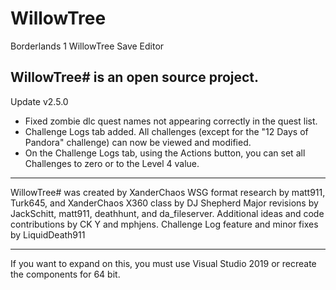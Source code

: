 # WillowTree
Borderlands 1 WillowTree Save Editor

WillowTree# is an open source project.
-------------------------
Update v2.5.0
- Fixed zombie dlc quest names not appearing correctly in the quest list.
- Challenge Logs tab added. All challenges (except for the "12 Days of Pandora" challenge) can now be viewed and modified.
- On the Challenge Logs tab, using the Actions button, you can set all Challenges to zero or to the Level 4 value.

-------------------------
WillowTree# was created by XanderChaos
WSG format research by matt911, Turk645, and XanderChaos
X360 class by DJ Shepherd 
Major revisions by JackSchitt, matt911, deathhunt, and da_fileserver.
Additional  ideas and code contributions by CK Y and mphjens.
Challenge Log feature and minor fixes by LiquidDeath911

-------------------------
If you want to expand on this, you must use Visual Studio 2019 or recreate the components for 64 bit.
